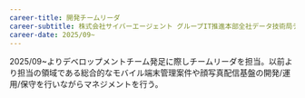 ```yaml
---
career-title: 開発チームリーダ
career-subtitle: 株式会社サイバーエージェント グループIT推進本部全社データ技術局デベロップメント
career-date: 2025/09~
---
```


2025/09~よりデベロップメントチーム発足に際しチームリーダを担当。以前より担当の領域である総合的なモバイル端末管理案件や顔写真配信基盤の開発/運用/保守を行いながらマネジメントを行う。
